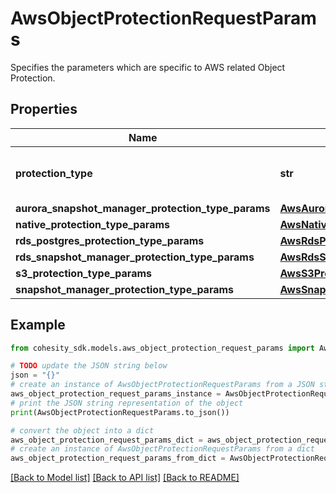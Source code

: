 # AwsObjectProtectionRequestParams

Specifies the parameters which are specific to AWS related Object Protection.

## Properties

Name | Type | Description | Notes
------------ | ------------- | ------------- | -------------
**protection_type** | **str** | Specifies the AWS Protection Job type. | [optional] 
**aurora_snapshot_manager_protection_type_params** | [**AwsAuroraSnapshotManagerObjectProtectionParams**](AwsAuroraSnapshotManagerObjectProtectionParams.md) |  | [optional] 
**native_protection_type_params** | [**AwsNativeObjectProtectionParams**](AwsNativeObjectProtectionParams.md) |  | [optional] 
**rds_postgres_protection_type_params** | [**AwsRdsPostgresProtectionParams**](AwsRdsPostgresProtectionParams.md) |  | [optional] 
**rds_snapshot_manager_protection_type_params** | [**AwsRdsSnapshotManagerObjectProtectionParams**](AwsRdsSnapshotManagerObjectProtectionParams.md) |  | [optional] 
**s3_protection_type_params** | [**AwsS3ProtectionParams**](AwsS3ProtectionParams.md) |  | [optional] 
**snapshot_manager_protection_type_params** | [**AwsSnapshotManagerObjectProtectionParams**](AwsSnapshotManagerObjectProtectionParams.md) |  | [optional] 

## Example

```python
from cohesity_sdk.models.aws_object_protection_request_params import AwsObjectProtectionRequestParams

# TODO update the JSON string below
json = "{}"
# create an instance of AwsObjectProtectionRequestParams from a JSON string
aws_object_protection_request_params_instance = AwsObjectProtectionRequestParams.from_json(json)
# print the JSON string representation of the object
print(AwsObjectProtectionRequestParams.to_json())

# convert the object into a dict
aws_object_protection_request_params_dict = aws_object_protection_request_params_instance.to_dict()
# create an instance of AwsObjectProtectionRequestParams from a dict
aws_object_protection_request_params_from_dict = AwsObjectProtectionRequestParams.from_dict(aws_object_protection_request_params_dict)
```
[[Back to Model list]](../README.md#documentation-for-models) [[Back to API list]](../README.md#documentation-for-api-endpoints) [[Back to README]](../README.md)



